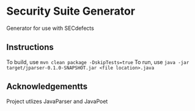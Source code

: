 # Security Suite Generator

Generator for use with SECdefects

## Instructions
To build, use `mvn clean package -DskipTests=true`
To run, use `java -jar target/jparser-0.1.0-SNAPSHOT.jar <file location>.java`

## Acknowledgementts
Project utlizes JavaParser and JavaPoet

